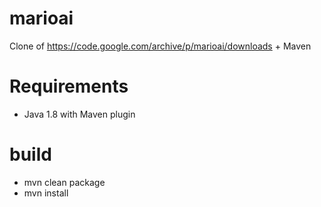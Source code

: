 # marioai
Clone of https://code.google.com/archive/p/marioai/downloads + Maven 

# Requirements
 * Java 1.8 with Maven plugin

# build
 * mvn clean package
 * mvn install
